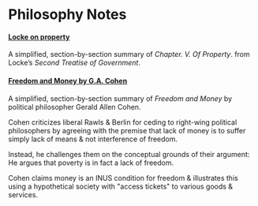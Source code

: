 # Philosophy Notes

#### [Locke on property](https://alexandriathylane.com/philosophy/john-locke-on-property.html)
A simplified, section-by-section summary of *Chapter. V. Of Property*. from Locke’s *Second Treatise of Government*.


#### [Freedom and Money by G.A. Cohen](https://alexandriathylane.com/philosophy/freedom-and-money-ga-cohen.html)
A simplified, section-by-section summary of *Freedom and Money* by political philosopher Gerald Allen Cohen.

Cohen criticizes liberal Rawls & Berlin for ceding to right-wing political philosophers by agreeing with the premise that lack of money is to suffer simply lack of means & not interference of freedom.

Instead, he challenges them on the conceptual grounds of their argument: He argues that poverty is in fact a lack of freedom.

Cohen claims money is an INUS condition for freedom & illustrates this using a hypothetical society with "access tickets" to various goods & services.
